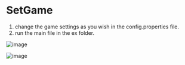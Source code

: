 # SetGame

1. change the game settings as you wish in the config.properties file.
2. run the main file in the ex folder.

![image](https://github.com/ShaharDavidovici/SetGame/assets/69918736/6282b5ad-872d-4790-9a29-88e4c9131874)


![image](https://github.com/ShaharDavidovici/SetGame/assets/69918736/022dabf8-8075-4a5c-bae8-22fecdce57e4)


